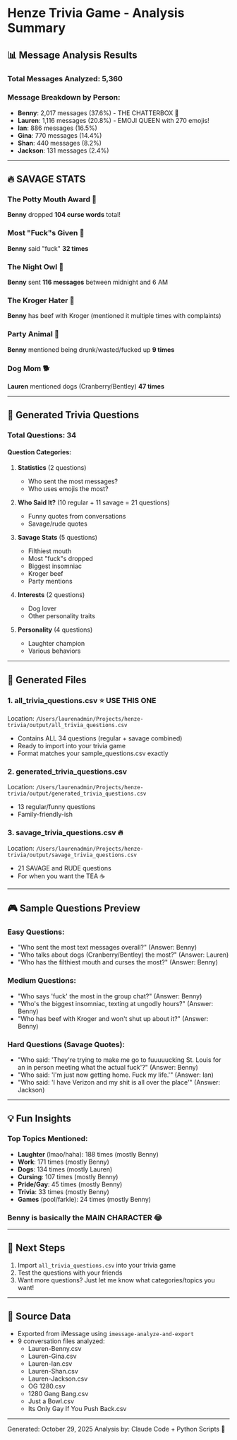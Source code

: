 # Henze Trivia Game - Analysis Summary

## 📊 Message Analysis Results

### Total Messages Analyzed: **5,360**

### Message Breakdown by Person:
- **Benny**: 2,017 messages (37.6%) - THE CHATTERBOX 👑
- **Lauren**: 1,116 messages (20.8%) - EMOJI QUEEN with 270 emojis!
- **Ian**: 886 messages (16.5%)
- **Gina**: 770 messages (14.4%)
- **Shan**: 440 messages (8.2%)
- **Jackson**: 131 messages (2.4%)

---

## 🔥 SAVAGE STATS

### The Potty Mouth Award 🤬
**Benny** dropped **104 curse words** total!

### Most "Fuck"s Given 🖕
**Benny** said "fuck" **32 times**

### The Night Owl 🦉
**Benny** sent **116 messages** between midnight and 6 AM

### The Kroger Hater 🛒
**Benny** has beef with Kroger (mentioned it multiple times with complaints)

### Party Animal 🎉
**Benny** mentioned being drunk/wasted/fucked up **9 times**

### Dog Mom 🐕
**Lauren** mentioned dogs (Cranberry/Bentley) **47 times**

---

## 📝 Generated Trivia Questions

### Total Questions: **34**

#### Question Categories:
1. **Statistics** (2 questions)
   - Who sent the most messages?
   - Who uses emojis the most?

2. **Who Said It?** (10 regular + 11 savage = 21 questions)
   - Funny quotes from conversations
   - Savage/rude quotes

3. **Savage Stats** (5 questions)
   - Filthiest mouth
   - Most "fuck"s dropped
   - Biggest insomniac
   - Kroger beef
   - Party mentions

4. **Interests** (2 questions)
   - Dog lover
   - Other personality traits

5. **Personality** (4 questions)
   - Laughter champion
   - Various behaviors

---

## 📁 Generated Files

### 1. **all_trivia_questions.csv** ⭐ USE THIS ONE
Location: `/Users/laurenadmin/Projects/henze-trivia/output/all_trivia_questions.csv`
- Contains ALL 34 questions (regular + savage combined)
- Ready to import into your trivia game
- Format matches your sample_questions.csv exactly

### 2. **generated_trivia_questions.csv**
Location: `/Users/laurenadmin/Projects/henze-trivia/output/generated_trivia_questions.csv`
- 13 regular/funny questions
- Family-friendly-ish

### 3. **savage_trivia_questions.csv** 🔥
Location: `/Users/laurenadmin/Projects/henze-trivia/output/savage_trivia_questions.csv`
- 21 SAVAGE and RUDE questions
- For when you want the TEA ☕

---

## 🎮 Sample Questions Preview

### Easy Questions:
- "Who sent the most text messages overall?" (Answer: Benny)
- "Who talks about dogs (Cranberry/Bentley) the most?" (Answer: Lauren)
- "Who has the filthiest mouth and curses the most?" (Answer: Benny)

### Medium Questions:
- "Who says 'fuck' the most in the group chat?" (Answer: Benny)
- "Who's the biggest insomniac, texting at ungodly hours?" (Answer: Benny)
- "Who has beef with Kroger and won't shut up about it?" (Answer: Benny)

### Hard Questions (Savage Quotes):
- "Who said: 'They're trying to make me go to fuuuuucking St. Louis for an in person meeting what the actual fuck'?" (Answer: Benny)
- "Who said: 'I'm just now getting home. Fuck my life.'" (Answer: Ian)
- "Who said: 'I have Verizon and my shit is all over the place'" (Answer: Jackson)

---

## 💡 Fun Insights

### Top Topics Mentioned:
- **Laughter** (lmao/haha): 188 times (mostly Benny)
- **Work**: 171 times (mostly Benny)
- **Dogs**: 134 times (mostly Lauren)
- **Cursing**: 107 times (mostly Benny)
- **Pride/Gay**: 45 times (mostly Benny)
- **Trivia**: 33 times (mostly Benny)
- **Games** (pool/farkle): 24 times (mostly Benny)

### Benny is basically the MAIN CHARACTER 😂

---

## 🚀 Next Steps

1. Import `all_trivia_questions.csv` into your trivia game
2. Test the questions with your friends
3. Want more questions? Just let me know what categories/topics you want!

---

## 📧 Source Data
- Exported from iMessage using `imessage-analyze-and-export`
- 9 conversation files analyzed:
  - Lauren-Benny.csv
  - Lauren-Gina.csv
  - Lauren-Ian.csv
  - Lauren-Shan.csv
  - Lauren-Jackson.csv
  - OG 1280.csv
  - 1280 Gang Bang.csv
  - Just a Bowl.csv
  - Its Only Gay If You Push Back.csv

---

Generated: October 29, 2025
Analysis by: Claude Code + Python Scripts 🤖

